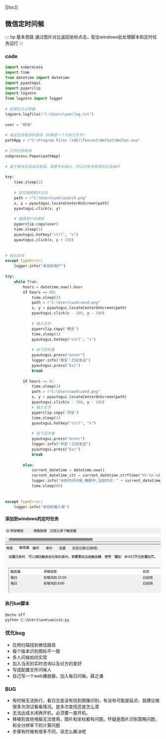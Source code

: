 [[toc]]
## 微信定时问候

::: tip 基本思路
通过图片对比返回坐标点击，配合windows批处理脚本和定时任务运行
:::

### code
``` python
import subprocess
import time
from datetime import datetime
import pyautogui
import pyperclip
import logzero
from logzero import logger

# 配置日志记录器
logzero.logfile(r"C:\Users\wxm\log.txt")

user = "杨琦"

# 指定应用程序的路径（如果是一个可执行文件）
pathApp = r"C:\Program Files (x86)\Tencent\WeChat\WeChat.exe"

# 打开应用程序
subprocess.Popen(pathApp)

# 鉴于微信无法自动登录，需要手机确认，所以只考虑登录后在线操作

try:
    time.sleep(2)

    # 定位搜索框并点击
    path = r"C:\Users\wxm\search.png"
    x, y = pyautogui.locateCenterOnScreen(path)
    pyautogui.click(x, y)

    # 搜索用户并跳转
    pyperclip.copy(user)
    time.sleep(1)
    pyautogui.hotkey("ctrl", "v")
    pyautogui.click(x, y + 150)


# 抛出异常
except TypeError:
    logger.info("未找到用户")

try:
    while True:
        hours = datetime.now().hour
        if hours == 00:
            time.sleep(2)
            path = r"C:\Users\wxm\send.png"
            x, y = pyautogui.locateCenterOnScreen(path)
            pyautogui.click(x - 100, y - 100)

            # 输入文字
            pyperclip.copy('晚安')
            time.sleep(1)
            pyautogui.hotkey("ctrl", "v")

            # 按下回车键
            pyautogui.press("enter")
            logger.info("晚安！已经发送")
            pyautogui.press("Esc")
            break

        if hours == 8:
            time.sleep(2)
            path = r"C:\Users\wxm\send.png"
            x, y = pyautogui.locateCenterOnScreen(path)
            pyautogui.click(x - 100, y - 100)
            # 输入文字
            pyperclip.copy('早安')
            time.sleep(1)
            pyautogui.hotkey("ctrl", "v")

            # 按下回车键
            pyautogui.press("enter")
            logger.info("早安！已经发送")
            pyautogui.press("Esc")
            break

        else:
            current_datetime = datetime.now()
            current_datetime_str = current_datetime.strftime("%Y-%m-%d %H:%M:%S")
            logger.info("未到时间问候,睡眠中,当前时间：" + current_datetime_str)
            time.sleep(60)


except TypeError:
    logger.info("未找到输入框")
```


#### 添加到windows的定时任务
![time.png](time.png)

#### 执行bat脚本
```shell
@echo off
python C:\Users\wxm\weixin.py
```


### 优化bug
- 应用扫描找到微信路径
- 每个版本识别图标不一致
- 多人问候如何实现
- 加入当天的实时咨询以及对方的爱好
- 写成配置文件问候人
- 自己写一个web播放器，加入每日问候。薛之谦


### BUG
- 有时候无法执行，看日志是没有找到图像识别，有没有可能是延迟，我建议做很多次测试看看情况。是多次查找还是怎么滴
- 无法达成关闭再开机，必须要一直开机。
- 移植到其他电脑无法使用，图片和坐标都有问题。怀疑是图片识别策略问题，和全分辨率下的计算问题
- 步骤有时候有很多不同，该怎么解决呢